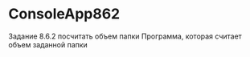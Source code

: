 # ConsoleApp862
Задание 8.6.2 посчитать объем папки
Программа, которая считает объем заданной папки
